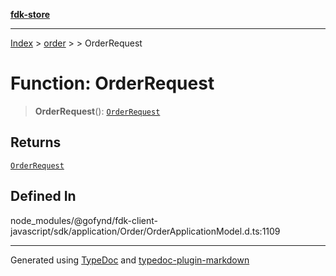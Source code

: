 [**fdk-store**](../../../README.md)
***

[Index](../../../API.md) > [order](../../README.md) > [<internal>](../README.md) > OrderRequest

# Function: OrderRequest

> **OrderRequest**(): [`OrderRequest`](../type-aliases/type-alias.OrderRequest.md)

## Returns

[`OrderRequest`](../type-aliases/type-alias.OrderRequest.md)

## Defined In

node\_modules/@gofynd/fdk-client-javascript/sdk/application/Order/OrderApplicationModel.d.ts:1109

***
Generated using [TypeDoc](https://typedoc.org/) and [typedoc-plugin-markdown](https://www.npmjs.com/package/typedoc-plugin-markdown)
